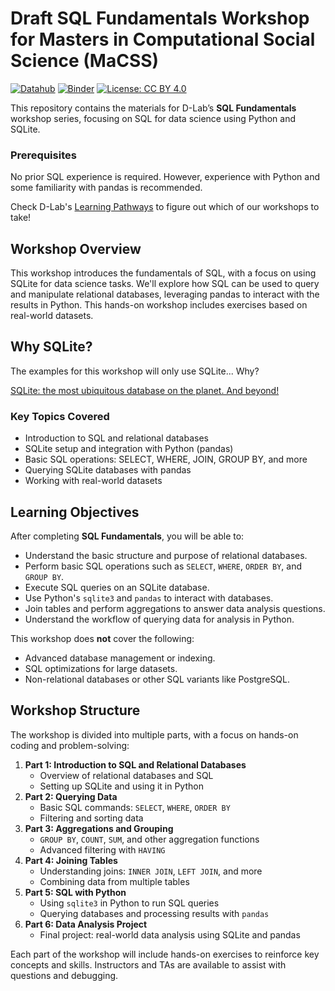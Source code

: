 # Draft SQL Fundamentals Workshop for Masters in Computational Social Science (MaCSS)

[![Datahub](https://img.shields.io/badge/launch-datahub-blue)](http://datahub.berkeley.edu/hub/user-redirect/git-pull?repo=https%3A%2F%2Fgithub.com%2Faculich%2Fsql-fun-draft&urlpath=lab%2Ftree%2Fsql-fun-draft%2F) [![Binder](https://mybinder.org/badge_logo.svg)](https://mybinder.org/v2/gh/aculich/sql-fun-draft/HEAD) [![License: CC BY 4.0](https://img.shields.io/badge/License-CC_BY_4.0-lightgrey.svg)](https://creativecommons.org/licenses/by/4.0/)

This repository contains the materials for D-Lab’s **SQL Fundamentals** workshop series, focusing on SQL for data science using Python and SQLite.

### Prerequisites
No prior SQL experience is required. However, experience with Python and some familiarity with pandas is recommended.

Check D-Lab's [Learning Pathways](https://dlab-berkeley.github.io/dlab-workshops/python_path.html) to figure out which of our workshops to take!

## Workshop Overview

This workshop introduces the fundamentals of SQL, with a focus on using SQLite for data science tasks. We'll explore how SQL can be used to query and manipulate relational databases, leveraging pandas to interact with the results in Python. This hands-on workshop includes exercises based on real-world datasets.


## Why SQLite?

The examples for this workshop will only use SQLite... Why?

[SQLite: the most ubiquitous database on the planet. And beyond!](https://nurkiewicz.com/2023/01/sqlite.html)

### Key Topics Covered
- Introduction to SQL and relational databases
- SQLite setup and integration with Python (pandas)
- Basic SQL operations: SELECT, WHERE, JOIN, GROUP BY, and more
- Querying SQLite databases with pandas
- Working with real-world datasets

## Learning Objectives

After completing **SQL Fundamentals**, you will be able to:
- Understand the basic structure and purpose of relational databases.
- Perform basic SQL operations such as `SELECT`, `WHERE`, `ORDER BY`, and `GROUP BY`.
- Execute SQL queries on an SQLite database.
- Use Python's `sqlite3` and `pandas` to interact with databases.
- Join tables and perform aggregations to answer data analysis questions.
- Understand the workflow of querying data for analysis in Python.

This workshop does **not** cover the following:
- Advanced database management or indexing.
- SQL optimizations for large datasets.
- Non-relational databases or other SQL variants like PostgreSQL.

## Workshop Structure

The workshop is divided into multiple parts, with a focus on hands-on coding and problem-solving:

1. **Part 1: Introduction to SQL and Relational Databases**
   - Overview of relational databases and SQL
   - Setting up SQLite and using it in Python
2. **Part 2: Querying Data**
   - Basic SQL commands: `SELECT`, `WHERE`, `ORDER BY`
   - Filtering and sorting data
3. **Part 3: Aggregations and Grouping**
   - `GROUP BY`, `COUNT`, `SUM`, and other aggregation functions
   - Advanced filtering with `HAVING`
4. **Part 4: Joining Tables**
   - Understanding joins: `INNER JOIN`, `LEFT JOIN`, and more
   - Combining data from multiple tables
5. **Part 5: SQL with Python**
   - Using `sqlite3` in Python to run SQL queries
   - Querying databases and processing results with `pandas`
6. **Part 6: Data Analysis Project**
   - Final project: real-world data analysis using SQLite and pandas

Each part of the workshop will include hands-on exercises to reinforce key concepts and skills. Instructors and TAs are available to assist with questions and debugging.
